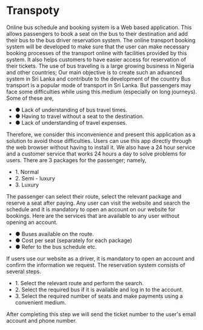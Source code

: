 <h1>Transpoty</h1>
Online bus schedule and booking system is a Web based application. This allows passengers to book
a seat on the bus to their destination and add their bus to the bus driver reservation system.
The online transport booking system will be developed to make sure that the user can make
necessary booking processes of the transport online with facilities provided by this system. It
also helps customers to have easier access for reservation of their tickets. The use of bus
traveling is a large growing business in Nigeria and other countries;
Our main objective is to create such an advanced system in Sri Lanka and contribute to the
development of the country
Bus transport is a popular mode of transport in Sri Lanka. But passengers may face some difficulties
while using this medium (especially on long journeys).
Some of these are,
<ul>
<li>● Lack of understanding of bus travel times.</li>
<li>● Having to travel without a seat to the destination.</li>
<li>● Lack of understanding of travel expenses.</li>
</ul>

Therefore, we consider this inconvenience and present this application as a solution to avoid those
difficulties. Users can use this app directly through the web browser without having to install it. We
also have a 24 hour service and a customer service that works 24 hours a day to solve problems for
users.
There are 3 packages for the passenger; namely,
<ul>
<li>1. Normal</li>
<li>2. Semi - luxury</li>
<li>3. Luxury</li>
</ul>

The passenger can select their route, select the relevant package and reserve a seat after paying.
Any user can visit the website and search the schedule and it is mandatory to open an account on
our website for bookings.
Here are the services that are available to any user without opening an account.
<ul>
<li>● Buses available on the route.</li>
<li>● Cost per seat (separately for each package)</li>
<li>● Refer to the bus schedule etc.</li>
</ul>

If users use our website as a driver, it is mandatory to open an account and confirm the information
we request.
The reservation system consists of several steps.
<ul>
<li>1. Select the relevant route and perform the search.</li>
<li>2. Select the required bus if it is available and log in to the account.</li>
<li>3. Select the required number of seats and make payments using a convenient medium.</li>
</ul>

After completing this step we will send the ticket number to the user's email account and phone
number.

